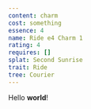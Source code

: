 ```yaml
---
content: charm
cost: something
essence: 4
name: Ride e4 Charm 1
rating: 4
requires: []
splat: Second Sunrise
trait: Ride
tree: Courier
---
```


Hello **world**!

